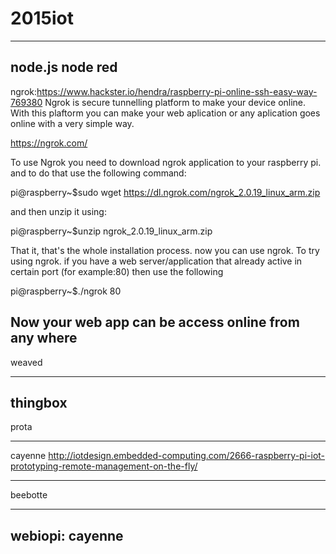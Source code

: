 # 2015iot
---------------------
node.js
node red
------------------
ngrok:https://www.hackster.io/hendra/raspberry-pi-online-ssh-easy-way-769380
Ngrok is secure tunnelling platform to make your device online. With this plaftorm you can make your web aplication or any aplication goes online with a very simple way.

https://ngrok.com/

To use Ngrok you need to download ngrok application to your raspberry pi. and to do that use the following command:

pi@raspberry~$sudo wget https://dl.ngrok.com/ngrok_2.0.19_linux_arm.zip

and then unzip it using:

pi@raspberry~$unzip ngrok_2.0.19_linux_arm.zip

That it, that's the whole installation process. now you can use ngrok. To try using ngrok. if you have a web server/application that already active in certain port (for example:80) then use the following

pi@raspberry~$./ngrok 80

Now your web app can be access online from any where
-----------------------


weaved

------------
thingbox
------------------
prota

-----------
cayenne
http://iotdesign.embedded-computing.com/2666-raspberry-pi-iot-prototyping-remote-management-on-the-fly/


-----------------
beebotte

---------------------
webiopi: cayenne
------------------





